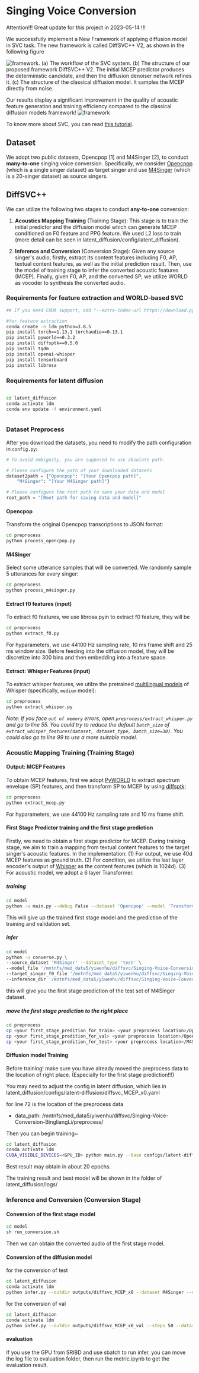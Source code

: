 # Singing Voice Conversion

Attention!!! Great update for this project in 2023-05-14 !!!

We successfully implement a New Framework of applying diffusion model in SVC task. The new framework is called DiffSVC++ V2, as shown in the following figure 

![framework](https://github.com/SLPcourse/MDS6002-222041023-BingliangLi/blob/main/fig1.jpg).  (a) The workflow of the SVC system. (b) The structure of our proposed framework DiffSVC++ V2. The initial MCEP predictor produces the deterministic candidate, and then the diffusion denoiser network refines it. (c) The structure of the classical diffusion model. It samples the MCEP directly from noise.

 Our results display a significant improvement in the quality of acoustic feature generation and training efficiency compared to the classical diffusion models framework!
 ![framework](https://github.com/SLPcourse/MDS6002-222041023-BingliangLi/blob/main/tab1.jpg)

To know more about SVC, you can read [this tutorial](https://www.zhangxueyao.com/data/SVC/tutorial.html).

## Dataset

We adopt two public datasets, Opencpop [1] and M4Singer [2], to conduct **many-to-one** singing voice conversion. Specifically, we consider [Opencpop](https://wenet.org.cn/opencpop/) (which is a single singer dataset) as target singer and use [M4Singer](https://github.com/M4Singer/M4Singer) (which is a 20-singer dataset) as source singers.

## DiffSVC++

We can utilize the following two stages to conduct **any-to-one** conversion:

1. **Acoustics Mapping Training** (Training Stage): This stage is to train the initial predictor and the diffusion model which can generate MCEP conditioned on F0 feature and PPG feature. We used L2 loss to train (more detail can be seen in latent_diffusion/config/latent_diffusion).

2. **Inference and Conversion** (Conversion Stage): Given any source singer's audio, firstly, extract its content features including F0, AP, textual content features, as well as the initial prediction result. Then, use the model of training stage to infer the converted acoustic features (MCEP). Finally, given F0, AP, and the converted SP, we utilize WORLD as vocoder to synthesis the converted audio.


### Requirements for feature extraction and WORLD-based SVC

```bash
## If you need CUDA support, add "--extra-index-url https://download.pytorch.org/whl/cu117" in this following

#for feature extraction
conda create -n ldm python=3.8.5
pip install torch==1.13.1 torchaudio==0.13.1
pip install pyworld==0.3.2
pip install diffsptk==0.5.0
pip install tqdm
pip install openai-whisper
pip install tensorboard
pip install librosa


```

### Requirements for latent diffusion

```bash

cd latent_diffusion
conda activate ldm
conda env update -f environment.yaml



```



### Dataset Preprocess

After you download the datasets, you need to modify the path configuration in `config.py`:

```python
# To avoid ambiguity, you are supposed to use absolute path.

# Please configure the path of your downloaded datasets
dataset2path = {"Opencpop": "[Your Opencpop path]",
    "M4Singer": "[Your M4Singer path]"}

# Please configure the root path to save your data and model
root_path = "[Root path for saving data and model]"
```

#### Opencpop

Transform the original Opencpop transcriptions to JSON format:

```bash
cd preprocess
python process_opencpop.py
```

#### M4Singer

Select some utterance samples that will be converted. We randomly sample 5 utterances for every singer:

```bash
cd preprocess
python process_m4singer.py
```

#### Extract f0 features (input)

To extract f0 features, we use librosa.pyin to extract f0 feature, they will be

```bash
cd preprocess
python extract_f0.py
```

For hyparameters, we use 44100 Hz sampling rate, 10 ms frame shift and 25 ms window size.
Before feeding into the diffusion model, they will be discretize into 300 bins and then embedding into a feature space.

#### Extract: Whisper Features (input)

To extract whisper features, we utilze the pretrained [multilingual models](https://github.com/openai/whisper#available-models-and-languages) of Whisper (specifically, `medium` model):

```bash
cd preprocess
python extract_whisper.py
```

*Note: If you face `out of memory` errors, open `preprocess/extract_whisper.py` and go to line 55. You could try to reduce the default `batch_size` of `extract_whisper_features(dataset, dataset_type, batch_size=30)`. You could also go to line 99 to use a more suitable model.*

### Acoustic Mapping Training (Training Stage)

#### Output: MCEP Features

To obtain MCEP features, first we adopt [PyWORLD](https://github.com/JeremyCCHsu/Python-Wrapper-for-World-Vocoder) to extract spectrum envelope (SP) features, and then transform SP to MCEP by using [diffsptk](https://github.com/sp-nitech/diffsptk):

```bash
cd preprocess
python extract_mcep.py
```

For hyparameters, we use 44100 Hz sampling rate and 10 ms frame shift.

#### First Stage Predictor training and the first stage prediction

Firstly, we need to obtain a first stage predictor for MCEP. During training stage, we aim to train a mapping from textual content features to the target singer's acoustic features. In the implementation: (1) For output, we use 40d MCEP features as ground truth. (2) For condition, we utilize the last layer encoder's output of [Whisper](https://github.com/openai/whisper) as the content features (which is 1024d). (3) For acoustic model, we adopt a 6 layer Transformer.

##### training

```bash
cd model
python -u main.py --debug False --dataset 'Opencpop' --model 'Transformer' --lr 2.6e-5 --batch_size 8 --epochs 20
```

This will give up the trained first stage model and the prediction of the training and validation set.

##### infer

```bash
cd model
python -u converse.py \
--source_dataset 'M4Singer' --dataset_type 'test' \
--model_file '/mntnfs/med_data5/yiwenhu/diffsvc/Singing-Voice-Conversion-BingliangLi/model/ckpts/Opencpop/Transformer_lr_2.6e-05/18.pt' \
--target_singer_f0_file '/mntnfs/med_data5/yiwenhu/diffsvc/Singing-Voice-Conversion-BingliangLi/preprocess/M4Singer/F0/test_f0.pkl' \
--inference_dir '/mntnfs/med_data5/yiwenhu/diffsvc/Singing-Voice-Conversion-BingliangLi/model/ckpts/M4Singer/Transformer_eval_conversion/'
```

this will give you the first stage prediction of the test set of M4Singer dataset.

##### move the first stage prediction to the right place

```bash
cd preprocess
cp <your first_stage_predition_for_train> <your preprocess location>/Opencpop/first_stage/20/train.npy
cp <your first_stage_predition_for_val> <your preprocess location>/Opencpop/first_stage/20/test.npy
cp <your first_stage_predition_for_test> <your preprocess location>/M4Singer/first_stage/20/test.npy
```

#### Diffusion model Training

Before training! make sure you have already moved the preprocess data to the location of right place. (Especially for the first stage prediction!!!)

You may need to adjust the config in latent diffusion, which lies in latent_diffusion/configs/latent-diffusion/diffsvc_MCEP_x0.yaml

for line 72 is the location of the preprocess data
- data_path: /mntnfs/med_data5/yiwenhu/diffsvc/Singing-Voice-Conversion-BingliangLi/preprocess/


Then you can begin training~

```bash
cd latent_diffusion
conda activate ldm
CUDA_VISIBLE_DEVICES=<GPU_ID> python main.py --base configs/latent-diffusion/<config_spec>.yaml -t
```

Best result may obtain in about 20 epochs.

The training result and best model will be shown in the folder of latent_diffusion/logs/<your config> 

### Inference and Conversion (Conversion Stage)

#### Conversion of the first stage model

```bash
cd model
sh run_conversion.sh
```

Then we can obtain the converted audio of the first stage model.

#### Conversion of the diffusion model

for the conversion of test

```bash
cd latent_diffusion
conda activate ldm
python infer.py --outdir outputs/diffsvc_MCEP_x0 --dataset M4Singer --checkpoint logs/diffsvc_MCEP_x0/checkpoints/best.ckpt --config configs/infer/diffsvc_MCEP_x0.yaml --ratio 0.5
```

for the conversion of val

```bash
cd latent_diffusion
conda activate ldm
python infer.py --outdir outputs/diffsvc_MCEP_x0_val --steps 50 --dataset Opencpop --checkpoint logs/diffsvc_MCEP_x0/checkpoints/best.ckpt --config configs/infer/diffsvc_MCEP_x0.yaml --ratio 0.5
```

#### evaluation

If you use the GPU from SRIBD and use sbatch to run infer, you can move the log file to evaluation folder, then run the metric.ipynb to get the evaluation result.